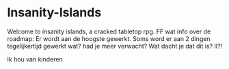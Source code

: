 # Insanity-Islands
Welcome to insanity islands, a cracked tabletop rpg.
FF wat info over de roadmap:
Er wordt aan de hoogste gewerkt. Soms word er aan 2 dingen tegelijkertijd gewerkt
wat? had je meer verwacht? Wat dacht je dat dit is? II?!



Ik hou van kinderen